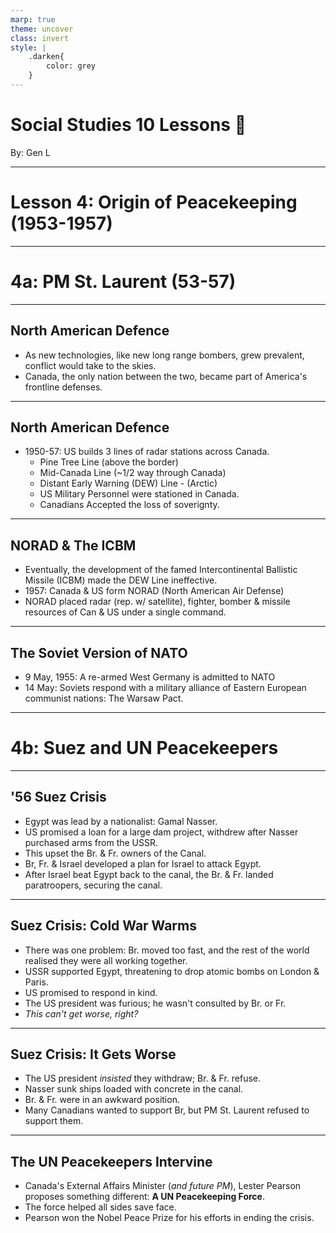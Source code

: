 ```yaml
---
marp: true
theme: uncover
class: invert
style: |
    .darken{
        color: grey
    }
---
```


# <!--fit-->Social Studies 10 Lessons :book:

<span class="darken">By:</span> Gen L

<!--_footer: In partnership with Hyperion University, 2023-->

---
<!--paginate: true-->
# Lesson 4: Origin of Peacekeeping (1953-1957)

---

# 4a: PM St. Laurent (53-57)

---

## North American Defence

* As new technologies, like new long range bombers, grew prevalent, conflict would take to the skies.
* Canada, the only nation between the two, became part of America's frontline defenses.

---

## North American Defence 

* 1950-57: US builds 3 lines of radar stations across Canada.
    * Pine Tree Line (above the border)
    * Mid-Canada Line (~1/2 way through Canada)
    * Distant Early Warning (DEW) Line - (Arctic)
    * US Military Personnel were stationed in Canada.
    * Canadians Accepted the loss of soverignty.

---

## NORAD & The ICBM

* Eventually, the development of the famed Intercontinental Ballistic Missile (ICBM) made the DEW Line ineffective.
* 1957: Canada & US form NORAD (North American Air Defense)
* NORAD placed radar (rep. w/ satellite), fighter, bomber & missile resources of Can & US under a single command.

---

## The Soviet Version of NATO

* 9 May, 1955: A re-armed West Germany is admitted to NATO
* 14 May: Soviets respond with a military alliance of Eastern European communist nations: The Warsaw Pact.

---

# 4b: Suez and UN Peacekeepers

---

## '56 Suez Crisis

* Egypt was lead by a nationalist: Gamal Nasser.
* US promised a loan for a large dam project, withdrew after Nasser purchased arms from the USSR.
* This upset the Br. & Fr. owners of the Canal.
* Br, Fr. & Israel developed a plan for Israel to attack Egypt.
* After Israel beat Egypt back to the canal, the Br. & Fr. landed paratroopers, securing the canal.

---

## Suez Crisis: Cold War Warms

* There was one problem: Br. moved too fast, and the rest of the world realised they were all working together.
* USSR supported Egypt, threatening to drop atomic bombs on London & Paris.
* US promised to respond in kind.
* The US president was furious; he wasn't consulted by Br. or Fr.
* *This can't get worse, right?*

---

## Suez Crisis: It Gets Worse

* The US president *insisted* they withdraw; Br. & Fr. refuse.
* Nasser sunk ships loaded with concrete in the canal.
* Br. & Fr. were in an awkward position.
* Many Canadians wanted to support Br, but PM St. Laurent refused to support them.

---

## The UN Peacekeepers Intervine

* Canada's External Affairs Minister (*and future PM*), Lester Pearson proposes something different: **A UN Peacekeeping Force**.
* The force helped all sides save face.
* Pearson won the Nobel Peace Prize for his efforts in ending the crisis.